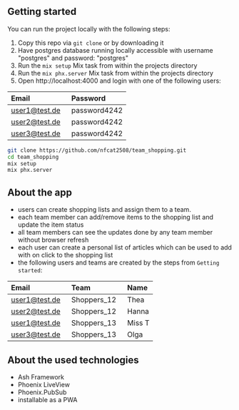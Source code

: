 ## Getting started

You can run the project locally with the following steps:

1. Copy this repo via `git clone` or by downloading it
2. Have postgres database running locally accessible with username "postgres" and password: "postgres" 
3. Run the `mix setup` Mix task from within the projects directory
4. Run the `mix phx.server` Mix task from within the projects directory
5. Open http://localhost:4000 and login with one of the following users:

| Email                    | Password     |
|:-------------------------|:-------------|
| user1@test.de&nbsp;&nbsp;| password4242 |
| user2@test.de&nbsp;&nbsp;| password4242 |
| user3@test.de&nbsp;&nbsp;| password4242 |

```bash
git clone https://github.com/nfcat2508/team_shopping.git
cd team_shopping
mix setup
mix phx.server
```

## About the app
* users can create shopping lists and assign them to a team.
* each team member can add/remove items to the shopping list and update the item status
* all team members can see the updates done by any team member without browser refresh
* each user can create a personal list of articles which can be used to add with on click to the shopping list
* the following users and teams are created by the steps from `Getting started`:

| Email                    | Team        | Name               |
|:-------------------------|:------------|:-------------------|
| user1@test.de&nbsp;&nbsp;| Shoppers_12&nbsp;&nbsp; | Thea   |
| user2@test.de&nbsp;&nbsp;| Shoppers_12&nbsp;&nbsp; | Hanna  |
| user1@test.de&nbsp;&nbsp;| Shoppers_13&nbsp;&nbsp; | Miss T |
| user3@test.de&nbsp;&nbsp;| Shoppers_13&nbsp;&nbsp; | Olga   |


## About the used technologies
* Ash Framework
* Phoenix LiveView
* Phoenix.PubSub
* installable as a PWA
